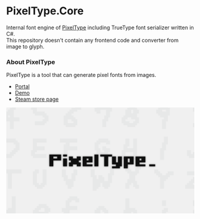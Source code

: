 # PixelType.Core
Internal font engine of [PixelType](https://ruccho.com/pixeltype/) including TrueType font serializer written in C#.  
This repository doesn't contain any frontend code and converter from image to glyph.

### About PixelType

PixelType is a tool that can generate pixel fonts from images.

- [Portal](https://ruccho.com/pixeltype/)
- [Demo](https://ruccho.com/pixeltype/demo/index.html)
- [Steam store page](https://store.steampowered.com/app/2127930/PixelType/)

![](./assets/banner.png)
